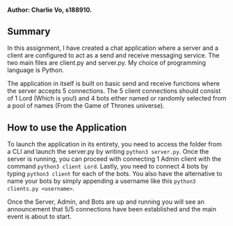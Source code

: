 #### Author: Charlie Vo, s188910.
## Summary
In this assignment, I have created a chat application where a server and a client are configured to act as a send and receive messaging service. The two main files are client.py and server.py. My choice of programming language is Python.

The application in itself is built on basic send and receive functions where the server accepts 5 connections. The 5 client connections should consist of 1 Lord (Which is you!) and 4 bots either named or randomly selected from a pool of names (From the Game of Thrones universe).


## How to use the Application
To launch the application in its entirety, you need to access the folder from a CLI and launch the server.py by writing `python3 server.py`. Once the server is running, you can proceed with connecting 1 Admin client with the command `python3 client Lord`. Lastly, you need to connect 4 bots by typing `python3 client` for each of the bots. You also have the alternative to name your bots by simply appending a username like this `python3 clients.py <username>`. 

Once the Server, Admin, and Bots are up and running you will see an announcement that 5/5 connections have been established and the main event is about to start. 
